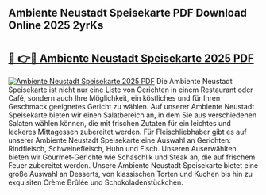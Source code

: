 ## Ambiente Neustadt Speisekarte PDF Download Online 2025 2yrKs

# <h2><a href="http://gc94l89.nevu.top/?p=Ambiente+Neustadt+Speisekarte">🔗 👉🔴 Ambiente Neustadt Speisekarte 2025 PDF</a></h2>

[![Ambiente Neustadt Speisekarte 2025 PDF](https://i.imgur.com/dBaPXMq.png)](http://gc94l89.nevu.top/?p=Ambiente+Neustadt+Speisekarte)
Die Ambiente Neustadt Speisekarte ist nicht nur eine Liste von Gerichten in einem Restaurant oder Café, sondern auch Ihre Möglichkeit, ein köstliches und für Ihren Geschmack geeignetes Gericht zu wählen. Auf unserer Ambiente Neustadt Speisekarte bieten wir einen Salatbereich an, in dem Sie aus verschiedenen Salaten wählen können, die mit frischen Zutaten für ein leichtes und leckeres Mittagessen zubereitet werden. Für Fleischliebhaber gibt es auf unserer Ambiente Neustadt Speisekarte eine Auswahl an Gerichten: Rindfleisch, Schweinefleisch, Huhn und Fisch. Unseren Auserwählten bieten wir Gourmet-Gerichte wie Schaschlik und Steak an, die auf frischem Feuer zubereitet werden. Unsere Ambiente Neustadt Speisekarte bietet eine große Auswahl an Desserts, von klassischen Torten und Kuchen bis hin zu exquisiten Crème Brûlée und Schokoladenstückchen.
